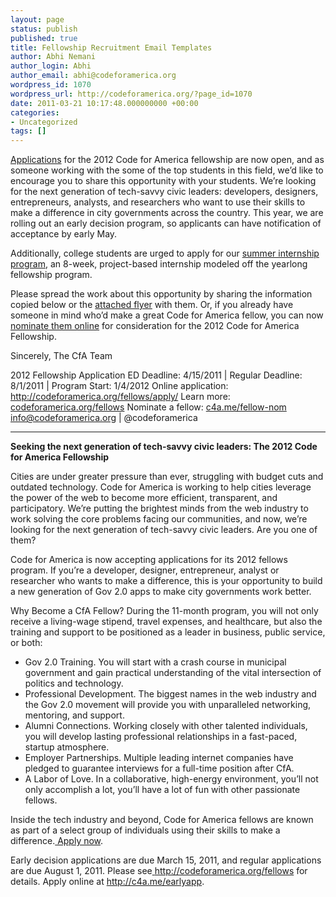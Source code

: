 ```yaml
---
layout: page
status: publish
published: true
title: Fellowship Recruitment Email Templates
author: Abhi Nemani
author_login: Abhi
author_email: abhi@codeforamerica.org
wordpress_id: 1070
wordpress_url: http://codeforamerica.org/?page_id=1070
date: 2011-03-21 10:17:48.000000000 +00:00
categories:
- Uncategorized
tags: []
---
```

<a href="http://codeforamerica.org/fellows/apply/" target="_blank">Applications</a> for the 2012 Code for America fellowship are now open, and as someone working with the some of the top students in this field, we’d like to encourage you to share this opportunity with your students. We’re looking for the next generation of tech-savvy civic leaders: developers, designers, entrepreneurs, analysts, and researchers who want to use their skills to make a difference in city governments across the country. This year, we are rolling out an early decision program, so applicants can have notification of acceptance by early May.

Additionally, college students are urged to apply for our <a href="http://codeforamerica.org/intern/" target="_blank">summer internship program</a>, an 8-week, project-based internship modeled off the yearlong fellowship program.

Please spread the work about this opportunity by sharing the information copied below or the <a href="http://codeforamerica.org/wp-content/uploads/2011/03/CfA_2012-Fellowship.pdf">attached flyer</a> with them. Or, if you already have someone in mind who’d make a great Code for America fellow, you can now <a href="http://codeforamerica.org/fellows/nominate/" target="_blank">nominate them online</a> for consideration for the 2012 Code for America Fellowship.

Sincerely,
The CfA Team

2012 Fellowship Application
ED Deadline: 4/15/2011 | Regular Deadline: 8/1/2011 | Program Start: 1/4/2012
Online application: <a href="http://c4a.me/earlyapp" target="_blank">http://codeforamerica.org/fellows/apply/</a>
Learn more: <a href="http://codeforamerica.org/fellows" target="_blank">codeforamerica.org/fellows</a>
Nominate a fellow: <a href="http://c4a.me/fellow-nom" target="_blank">c4a.me/fellow-nom</a>
<a href="mailto:info@codeforamerica.org" target="_blank">info@codeforamerica.org</a> | @codeforamerica

***

<strong>Seeking the next generation of tech-savvy civic leaders: The 2012 Code for America Fellowship</strong>

Cities are under greater pressure than ever, struggling with budget cuts and outdated technology. Code for America is working to help cities leverage the power of the web to become more efficient, transparent, and participatory. We’re putting the brightest minds from the web industry to work solving the core problems facing our communities, and now, we’re looking for the next generation of tech-savvy civic leaders. Are you one of them?

Code for America is now accepting applications for its 2012 fellows program. If you’re a developer, designer, entrepreneur, analyst or researcher who wants to make a difference, this is your opportunity to build a new generation of Gov 2.0 apps to make city governments work better.

Why Become a CfA Fellow?
During the 11-month program, you will not only receive a living-wage stipend, travel expenses, and healthcare, but also the training and support to be positioned as a leader in business, public service, or both:
<ul>
	<li>Gov 2.0 Training. You will start with a crash course in municipal government and gain practical understanding of the vital intersection of politics and technology.</li>
	<li>Professional Development. The biggest names in the web industry and the Gov 2.0 movement will provide you with unparalleled networking, mentoring, and support.</li>
	<li>Alumni Connections. Working closely with other talented individuals, you will develop lasting professional relationships in a fast-paced, startup atmosphere.</li>
	<li>Employer Partnerships. Multiple leading internet companies have pledged to guarantee interviews for a full-time position after CfA.</li>
	<li>A Labor of Love. In a collaborative, high-energy environment, you’ll not only accomplish a lot, you’ll have a lot of fun with other passionate fellows.</li>
</ul>
Inside the tech industry and beyond, Code for America fellows are known as part of a select group of individuals using their skills to make a difference.<a href="http://c4a.me/earlyapp" target="_blank"> Apply now</a>.

Early decision applications are due March 15, 2011, and regular applications are due August 1, 2011. Please see<a href="http://codeforamerica.org/fellows" target="_blank"> http://codeforamerica.org/fellows</a> for details. Apply online at <a href="http://c4a.me/earlyapp" target="_blank">http://c4a.me/earlyapp</a>.
